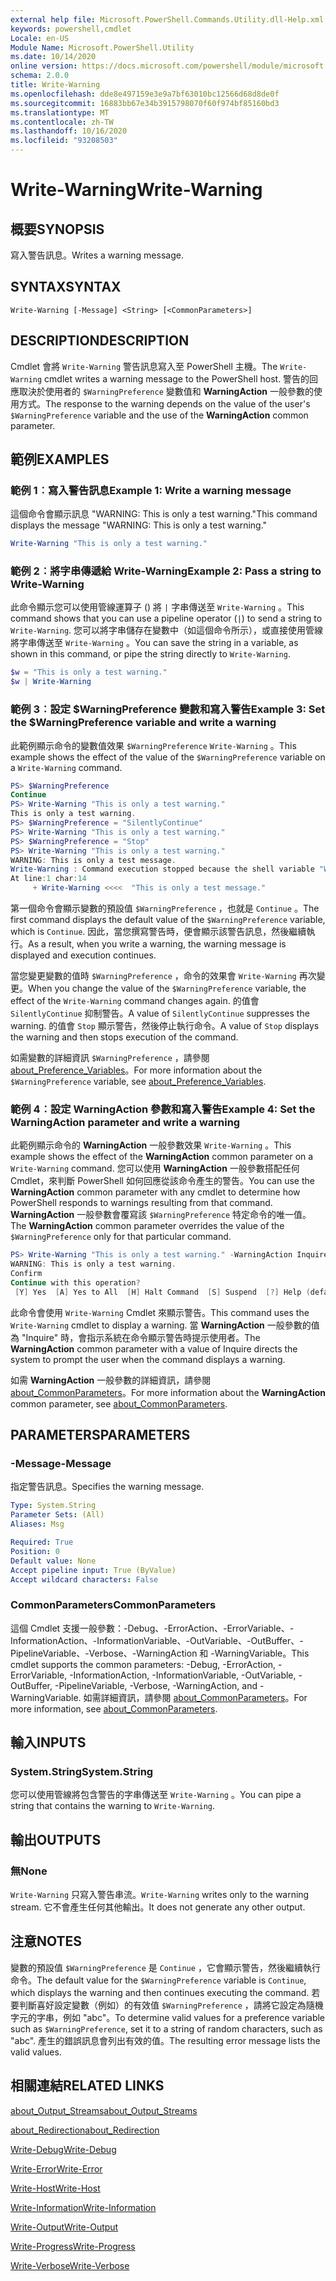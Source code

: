 ```yaml
---
external help file: Microsoft.PowerShell.Commands.Utility.dll-Help.xml
keywords: powershell,cmdlet
Locale: en-US
Module Name: Microsoft.PowerShell.Utility
ms.date: 10/14/2020
online version: https://docs.microsoft.com/powershell/module/microsoft.powershell.utility/write-warning?view=powershell-7&WT.mc_id=ps-gethelp
schema: 2.0.0
title: Write-Warning
ms.openlocfilehash: dde8e497159e3e9a7bf63010bc12566d68d8de0f
ms.sourcegitcommit: 16883bb67e34b3915798070f60f974bf85160bd3
ms.translationtype: MT
ms.contentlocale: zh-TW
ms.lasthandoff: 10/16/2020
ms.locfileid: "93208503"
---
```

# <span data-ttu-id="30082-103">Write-Warning</span><span class="sxs-lookup"><span data-stu-id="30082-103">Write-Warning</span></span>

## <span data-ttu-id="30082-104">概要</span><span class="sxs-lookup"><span data-stu-id="30082-104">SYNOPSIS</span></span>
<span data-ttu-id="30082-105">寫入警告訊息。</span><span class="sxs-lookup"><span data-stu-id="30082-105">Writes a warning message.</span></span>

## <span data-ttu-id="30082-106">SYNTAX</span><span class="sxs-lookup"><span data-stu-id="30082-106">SYNTAX</span></span>

```
Write-Warning [-Message] <String> [<CommonParameters>]
```

## <span data-ttu-id="30082-107">DESCRIPTION</span><span class="sxs-lookup"><span data-stu-id="30082-107">DESCRIPTION</span></span>

<span data-ttu-id="30082-108">Cmdlet 會將 `Write-Warning` 警告訊息寫入至 PowerShell 主機。</span><span class="sxs-lookup"><span data-stu-id="30082-108">The `Write-Warning` cmdlet writes a warning message to the PowerShell host.</span></span> <span data-ttu-id="30082-109">警告的回應取決於使用者的 `$WarningPreference` 變數值和 **WarningAction** 一般參數的使用方式。</span><span class="sxs-lookup"><span data-stu-id="30082-109">The response to the warning depends on the value of the user's `$WarningPreference` variable and the use of the **WarningAction** common parameter.</span></span>

## <span data-ttu-id="30082-110">範例</span><span class="sxs-lookup"><span data-stu-id="30082-110">EXAMPLES</span></span>

### <span data-ttu-id="30082-111">範例 1︰寫入警告訊息</span><span class="sxs-lookup"><span data-stu-id="30082-111">Example 1: Write a warning message</span></span>

<span data-ttu-id="30082-112">這個命令會顯示訊息 "WARNING: This is only a test warning."</span><span class="sxs-lookup"><span data-stu-id="30082-112">This command displays the message "WARNING: This is only a test warning."</span></span>

```powershell
Write-Warning "This is only a test warning."
```

### <span data-ttu-id="30082-113">範例 2︰將字串傳遞給 Write-Warning</span><span class="sxs-lookup"><span data-stu-id="30082-113">Example 2: Pass a string to Write-Warning</span></span>

<span data-ttu-id="30082-114">此命令顯示您可以使用管線運算子 () 將 `|` 字串傳送至 `Write-Warning` 。</span><span class="sxs-lookup"><span data-stu-id="30082-114">This command shows that you can use a pipeline operator (`|`) to send a string to `Write-Warning`.</span></span>
<span data-ttu-id="30082-115">您可以將字串儲存在變數中（如這個命令所示），或直接使用管線將字串傳送至 `Write-Warning` 。</span><span class="sxs-lookup"><span data-stu-id="30082-115">You can save the string in a variable, as shown in this command, or pipe the string directly to `Write-Warning`.</span></span>

```powershell
$w = "This is only a test warning."
$w | Write-Warning
```

### <span data-ttu-id="30082-116">範例 3︰設定 $WarningPreference 變數和寫入警告</span><span class="sxs-lookup"><span data-stu-id="30082-116">Example 3: Set the $WarningPreference variable and write a warning</span></span>

<span data-ttu-id="30082-117">此範例顯示命令的變數值效果 `$WarningPreference` `Write-Warning` 。</span><span class="sxs-lookup"><span data-stu-id="30082-117">This example shows the effect of the value of the `$WarningPreference` variable on a `Write-Warning` command.</span></span>

```powershell
PS> $WarningPreference
Continue
PS> Write-Warning "This is only a test warning."
This is only a test warning.
PS> $WarningPreference = "SilentlyContinue"
PS> Write-Warning "This is only a test warning."
PS> $WarningPreference = "Stop"
PS> Write-Warning "This is only a test warning."
WARNING: This is only a test message.
Write-Warning : Command execution stopped because the shell variable "WarningPreference" is set to Stop.
At line:1 char:14
     + Write-Warning <<<<  "This is only a test message."
```

<span data-ttu-id="30082-118">第一個命令會顯示變數的預設值 `$WarningPreference` ，也就是 `Continue` 。</span><span class="sxs-lookup"><span data-stu-id="30082-118">The first command displays the default value of the `$WarningPreference` variable, which is `Continue`.</span></span> <span data-ttu-id="30082-119">因此，當您撰寫警告時，便會顯示該警告訊息，然後繼續執行。</span><span class="sxs-lookup"><span data-stu-id="30082-119">As a result, when you write a warning, the warning message is displayed and execution continues.</span></span>

<span data-ttu-id="30082-120">當您變更變數的值時 `$WarningPreference` ，命令的效果會 `Write-Warning` 再次變更。</span><span class="sxs-lookup"><span data-stu-id="30082-120">When you change the value of the `$WarningPreference` variable, the effect of the `Write-Warning` command changes again.</span></span> <span data-ttu-id="30082-121">的值會 `SilentlyContinue` 抑制警告。</span><span class="sxs-lookup"><span data-stu-id="30082-121">A value of `SilentlyContinue` suppresses the warning.</span></span> <span data-ttu-id="30082-122">的值會 `Stop` 顯示警告，然後停止執行命令。</span><span class="sxs-lookup"><span data-stu-id="30082-122">A value of `Stop` displays the warning and then stops execution of the command.</span></span>

<span data-ttu-id="30082-123">如需變數的詳細資訊 `$WarningPreference` ，請參閱 [about_Preference_Variables](../Microsoft.Powershell.Core/About/about_Preference_Variables.md)。</span><span class="sxs-lookup"><span data-stu-id="30082-123">For more information about the `$WarningPreference` variable, see [about_Preference_Variables](../Microsoft.Powershell.Core/About/about_Preference_Variables.md).</span></span>

### <span data-ttu-id="30082-124">範例 4︰設定 WarningAction 參數和寫入警告</span><span class="sxs-lookup"><span data-stu-id="30082-124">Example 4: Set the WarningAction parameter and write a warning</span></span>

<span data-ttu-id="30082-125">此範例顯示命令的 **WarningAction** 一般參數效果 `Write-Warning` 。</span><span class="sxs-lookup"><span data-stu-id="30082-125">This example shows the effect of the **WarningAction** common parameter on a `Write-Warning` command.</span></span> <span data-ttu-id="30082-126">您可以使用 **WarningAction** 一般參數搭配任何 Cmdlet，來判斷 PowerShell 如何回應從該命令產生的警告。</span><span class="sxs-lookup"><span data-stu-id="30082-126">You can use the **WarningAction** common parameter with any cmdlet to determine how PowerShell responds to warnings resulting from that command.</span></span> <span data-ttu-id="30082-127">**WarningAction** 一般參數會覆寫該 `$WarningPreference` 特定命令的唯一值。</span><span class="sxs-lookup"><span data-stu-id="30082-127">The **WarningAction** common parameter overrides the value of the `$WarningPreference` only for that particular command.</span></span>

```powershell
PS> Write-Warning "This is only a test warning." -WarningAction Inquire
WARNING: This is only a test warning.
Confirm
Continue with this operation?
 [Y] Yes  [A] Yes to All  [H] Halt Command  [S] Suspend  [?] Help (default is "Y"):
```

<span data-ttu-id="30082-128">此命令會使用 `Write-Warning` Cmdlet 來顯示警告。</span><span class="sxs-lookup"><span data-stu-id="30082-128">This command uses the `Write-Warning` cmdlet to display a warning.</span></span> <span data-ttu-id="30082-129">當 **WarningAction** 一般參數的值為 "Inquire" 時，會指示系統在命令顯示警告時提示使用者。</span><span class="sxs-lookup"><span data-stu-id="30082-129">The **WarningAction** common parameter with a value of Inquire directs the system to prompt the user when the command displays a warning.</span></span>

<span data-ttu-id="30082-130">如需 **WarningAction** 一般參數的詳細資訊，請參閱 [about_CommonParameters](../Microsoft.Powershell.Core/About/about_CommonParameters.md)。</span><span class="sxs-lookup"><span data-stu-id="30082-130">For more information about the **WarningAction** common parameter, see [about_CommonParameters](../Microsoft.Powershell.Core/About/about_CommonParameters.md).</span></span>

## <span data-ttu-id="30082-131">PARAMETERS</span><span class="sxs-lookup"><span data-stu-id="30082-131">PARAMETERS</span></span>

### <span data-ttu-id="30082-132">-Message</span><span class="sxs-lookup"><span data-stu-id="30082-132">-Message</span></span>
<span data-ttu-id="30082-133">指定警告訊息。</span><span class="sxs-lookup"><span data-stu-id="30082-133">Specifies the warning message.</span></span>

```yaml
Type: System.String
Parameter Sets: (All)
Aliases: Msg

Required: True
Position: 0
Default value: None
Accept pipeline input: True (ByValue)
Accept wildcard characters: False
```

### <span data-ttu-id="30082-134">CommonParameters</span><span class="sxs-lookup"><span data-stu-id="30082-134">CommonParameters</span></span>

<span data-ttu-id="30082-135">這個 Cmdlet 支援一般參數：-Debug、-ErrorAction、-ErrorVariable、-InformationAction、-InformationVariable、-OutVariable、-OutBuffer、-PipelineVariable、-Verbose、-WarningAction 和 -WarningVariable。</span><span class="sxs-lookup"><span data-stu-id="30082-135">This cmdlet supports the common parameters: -Debug, -ErrorAction, -ErrorVariable, -InformationAction, -InformationVariable, -OutVariable, -OutBuffer, -PipelineVariable, -Verbose, -WarningAction, and -WarningVariable.</span></span> <span data-ttu-id="30082-136">如需詳細資訊，請參閱 [about_CommonParameters](https://go.microsoft.com/fwlink/?LinkID=113216)。</span><span class="sxs-lookup"><span data-stu-id="30082-136">For more information, see [about_CommonParameters](https://go.microsoft.com/fwlink/?LinkID=113216).</span></span>

## <span data-ttu-id="30082-137">輸入</span><span class="sxs-lookup"><span data-stu-id="30082-137">INPUTS</span></span>

### <span data-ttu-id="30082-138">System.String</span><span class="sxs-lookup"><span data-stu-id="30082-138">System.String</span></span>

<span data-ttu-id="30082-139">您可以使用管線將包含警告的字串傳送至 `Write-Warning` 。</span><span class="sxs-lookup"><span data-stu-id="30082-139">You can pipe a string that contains the warning to `Write-Warning`.</span></span>

## <span data-ttu-id="30082-140">輸出</span><span class="sxs-lookup"><span data-stu-id="30082-140">OUTPUTS</span></span>

### <span data-ttu-id="30082-141">無</span><span class="sxs-lookup"><span data-stu-id="30082-141">None</span></span>

<span data-ttu-id="30082-142">`Write-Warning` 只寫入警告串流。</span><span class="sxs-lookup"><span data-stu-id="30082-142">`Write-Warning` writes only to the warning stream.</span></span> <span data-ttu-id="30082-143">它不會產生任何其他輸出。</span><span class="sxs-lookup"><span data-stu-id="30082-143">It does not generate any other output.</span></span>

## <span data-ttu-id="30082-144">注意</span><span class="sxs-lookup"><span data-stu-id="30082-144">NOTES</span></span>

<span data-ttu-id="30082-145">變數的預設值 `$WarningPreference` 是 `Continue` ，它會顯示警告，然後繼續執行命令。</span><span class="sxs-lookup"><span data-stu-id="30082-145">The default value for the `$WarningPreference` variable is `Continue`, which displays the warning and then continues executing the command.</span></span> <span data-ttu-id="30082-146">若要判斷喜好設定變數（例如）的有效值 `$WarningPreference` ，請將它設定為隨機字元的字串，例如 "abc"。</span><span class="sxs-lookup"><span data-stu-id="30082-146">To determine valid values for a preference variable such as `$WarningPreference`, set it to a string of random characters, such as "abc".</span></span> <span data-ttu-id="30082-147">產生的錯誤訊息會列出有效的值。</span><span class="sxs-lookup"><span data-stu-id="30082-147">The resulting error message lists the valid values.</span></span>

## <span data-ttu-id="30082-148">相關連結</span><span class="sxs-lookup"><span data-stu-id="30082-148">RELATED LINKS</span></span>

[<span data-ttu-id="30082-149">about_Output_Streams</span><span class="sxs-lookup"><span data-stu-id="30082-149">about_Output_Streams</span></span>](../Microsoft.PowerShell.Core/About/about_Output_Streams.md)

[<span data-ttu-id="30082-150">about_Redirection</span><span class="sxs-lookup"><span data-stu-id="30082-150">about_Redirection</span></span>](../Microsoft.PowerShell.Core/About/about_Redirection.md)

[<span data-ttu-id="30082-151">Write-Debug</span><span class="sxs-lookup"><span data-stu-id="30082-151">Write-Debug</span></span>](Write-Debug.md)

[<span data-ttu-id="30082-152">Write-Error</span><span class="sxs-lookup"><span data-stu-id="30082-152">Write-Error</span></span>](Write-Error.md)

[<span data-ttu-id="30082-153">Write-Host</span><span class="sxs-lookup"><span data-stu-id="30082-153">Write-Host</span></span>](Write-Host.md)

[<span data-ttu-id="30082-154">Write-Information</span><span class="sxs-lookup"><span data-stu-id="30082-154">Write-Information</span></span>](Write-Information.md)

[<span data-ttu-id="30082-155">Write-Output</span><span class="sxs-lookup"><span data-stu-id="30082-155">Write-Output</span></span>](Write-Output.md)

[<span data-ttu-id="30082-156">Write-Progress</span><span class="sxs-lookup"><span data-stu-id="30082-156">Write-Progress</span></span>](Write-Progress.md)

[<span data-ttu-id="30082-157">Write-Verbose</span><span class="sxs-lookup"><span data-stu-id="30082-157">Write-Verbose</span></span>](Write-Verbose.md)
